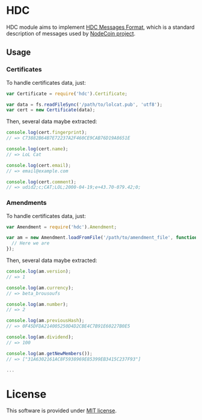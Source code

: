 # HDC

HDC module aims to implement [HDC Messages Format](https://github.com/c-geek/nodecoind/blob/master/doc/HDC.md), which is a standard description of messages used by [NodeCoin project](https://github.com/c-geek/nodecoind).

## Usage

### Certificates

To handle certificates data, just:

```js
var Certificate = require('hdc').Certificate;

var data = fs.readFileSync('/path/to/lolcat.pub', 'utf8');
var cert = new Certificate(data);
```
Then, several data maybe extracted:

```js
console.log(cert.fingerprint);
// => C73882B64B7E72237A2F460CE9CAB76D19A8651E

console.log(cert.name);
// => LoL Cat

console.log(cert.email);
// => email@example.com

console.log(cert.comment);
// => udid2;c;CAT;LOL;2000-04-19;e+43.70-079.42;0;
```

### Amendments

To handle certificates data, just:

```js
var Amendment = require('hdc').Amendment;

var am = new Amendment.loadFromFile('/path/to/amendment_file', function(){
  // Here we are
});
```
Then, several data maybe extracted:

```js
console.log(am.version);
// => 1

console.log(am.currency);
// => beta_brousoufs

console.log(am.number);
// => 2

console.log(am.previousHash);
// => 0F45DFDA214005250D4D2CBE4C7B91E60227B0E5

console.log(am.dividend);
// => 100

console.log(am.getNewMembers());
// => ["31A6302161AC8F5938969E85399EB3415C237F93"]

...
```

# License

This software is provided under [MIT license](https://raw.github.com/c-geek/merkle/master/LICENSE).
